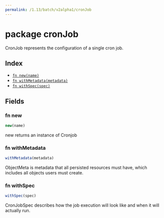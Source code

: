 ```yaml
---
permalink: /1.13/batch/v2alpha1/cronJob
---
```


# package cronJob

CronJob represents the configuration of a single cron job.

## Index

* [`fn new(name)`](#fn-new)
* [`fn withMetadata(metadata)`](#fn-withmetadata)
* [`fn withSpec(spec)`](#fn-withspec)

## Fields

### fn new

```ts
new(name)
```

new returns an instance of Cronjob

### fn withMetadata

```ts
withMetadata(metadata)
```

ObjectMeta is metadata that all persisted resources must have, which includes all objects users must create.

### fn withSpec

```ts
withSpec(spec)
```

CronJobSpec describes how the job execution will look like and when it will actually run.